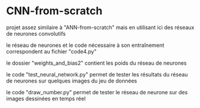 # CNN-from-scratch

projet assez similaire à "ANN-from-scratch" mais en utilisant ici des réseaux de neurones convolutifs


le réseau de neurones et le code nécessaire à son entraînement correspondent au fichier "code4.py"

le dossier "weights_and_bias2" contient les poids du réseau de neurones

le code "test_neural_network.py" permet de tester les résultats du réseau de neurones sur quelques images du jeu de données

le code "draw_number.py" permet de tester le réseau de neurone sur des images dessinées en temps réel
